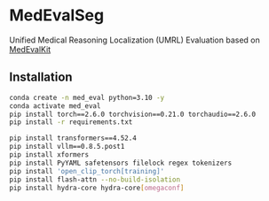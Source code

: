 # MedEvalSeg 
Unified Medical Reasoning Localization (UMRL) Evaluation based on [MedEvalKit](https://github.com/alibaba-damo-academy/MedEvalKit)

## Installation
```bash
conda create -n med_eval python=3.10 -y
conda activate med_eval
pip install torch==2.6.0 torchvision==0.21.0 torchaudio==2.6.0 
pip install -r requirements.txt

pip install transformers==4.52.4
pip install vllm==0.8.5.post1
pip install xformers
pip install PyYAML safetensors filelock regex tokenizers
pip install 'open_clip_torch[training]'
pip install flash-attn --no-build-isolation
pip install hydra-core hydra-core[omegaconf]
```



